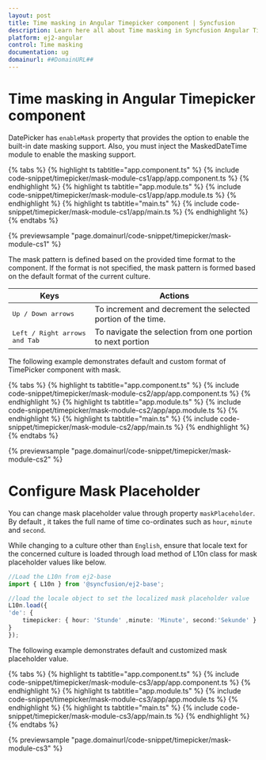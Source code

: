 ```yaml
---
layout: post
title: Time masking in Angular Timepicker component | Syncfusion
description: Learn here all about Time masking in Syncfusion Angular Timepicker component of Syncfusion Essential JS 2 and more.
platform: ej2-angular
control: Time masking 
documentation: ug
domainurl: ##DomainURL##
---
```


# Time masking in Angular Timepicker component

DatePicker has `enableMask` property that provides the option to enable the built-in date masking support. Also, you must inject the MaskedDateTime module to enable the masking support.

{% tabs %}
{% highlight ts tabtitle="app.component.ts" %}
{% include code-snippet/timepicker/mask-module-cs1/app/app.component.ts %}
{% endhighlight %}
{% highlight ts tabtitle="app.module.ts" %}
{% include code-snippet/timepicker/mask-module-cs1/app/app.module.ts %}
{% endhighlight %}
{% highlight ts tabtitle="main.ts" %}
{% include code-snippet/timepicker/mask-module-cs1/app/main.ts %}
{% endhighlight %}
{% endtabs %}
  
{% previewsample "page.domainurl/code-snippet/timepicker/mask-module-cs1" %}

The mask pattern is defined based on the provided time format to the component. If the format is not specified, the mask pattern is formed based on the default format of the current culture.

| **Keys** | **Actions** |
| --- | --- |
| <kbd>Up / Down arrows</kbd> | To increment and decrement the selected portion of the time. |
| <kbd>Left / Right arrows and Tab</kbd> | To navigate the selection from one portion to next portion |

The following example demonstrates default and custom format of TimePicker component with mask.

{% tabs %}
{% highlight ts tabtitle="app.component.ts" %}
{% include code-snippet/timepicker/mask-module-cs2/app/app.component.ts %}
{% endhighlight %}
{% highlight ts tabtitle="app.module.ts" %}
{% include code-snippet/timepicker/mask-module-cs2/app/app.module.ts %}
{% endhighlight %}
{% highlight ts tabtitle="main.ts" %}
{% include code-snippet/timepicker/mask-module-cs2/app/main.ts %}
{% endhighlight %}
{% endtabs %}
  
{% previewsample "page.domainurl/code-snippet/timepicker/mask-module-cs2" %}

# Configure Mask Placeholder

You can change mask placeholder value through property `maskPlaceholder`. By default , it takes the full name of  time co-ordinates such as `hour`, `minute` and `second`.

While changing to a culture other than `English`, ensure that locale text for the concerned culture is loaded through load method of L10n class for mask placeholder values like below.

```typescript
//Load the L10n from ej2-base
import { L10n } from '@syncfusion/ej2-base';

//load the locale object to set the localized mask placeholder value
L10n.load({
'de': {
    timepicker: { hour: 'Stunde' ,minute: 'Minute', second:'Sekunde' }
}
});

```

The following example demonstrates default and customized mask placeholder value.

{% tabs %}
{% highlight ts tabtitle="app.component.ts" %}
{% include code-snippet/timepicker/mask-module-cs3/app/app.component.ts %}
{% endhighlight %}
{% highlight ts tabtitle="app.module.ts" %}
{% include code-snippet/timepicker/mask-module-cs3/app/app.module.ts %}
{% endhighlight %}
{% highlight ts tabtitle="main.ts" %}
{% include code-snippet/timepicker/mask-module-cs3/app/main.ts %}
{% endhighlight %}
{% endtabs %}
  
{% previewsample "page.domainurl/code-snippet/timepicker/mask-module-cs3" %}
